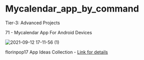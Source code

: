 # Mycalendar_app_by_command

Tier-3: Advanced Projects

71 - Mycalendar App For Android Devices

![2021-09-12 17-11-56 (1)](https://user-images.githubusercontent.com/50905347/132990966-b9822632-5be9-4577-94e3-c0eae527d364.gif)

florinpop17 App Ideas Collection - [Link for details](https://github.com/florinpop17/app-ideas)
